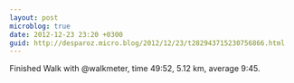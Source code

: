 ```yaml
---
layout: post
microblog: true
date: 2012-12-23 23:20 +0300
guid: http://desparoz.micro.blog/2012/12/23/t282943715230756866.html
---
```

Finished Walk with @walkmeter, time 49:52, 5.12 km, average 9:45.
